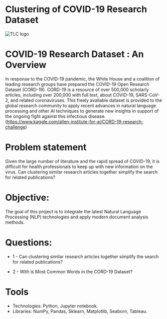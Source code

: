 # Clustering of COVID-19 Research Dataset
![TLC logo](https://www.iaea.org/sites/default/files/styles/2016_landing_page_banner_1140x300/public/covid-19-updates-banner-a.png?itok=hoNEz_cU&timestamp=1600269590)


# COVID-19 Research Dataset : An Overview

In response to the COVID-19 pandemic, the White House and a coalition of leading research groups have prepared the COVID-19 Open Research Dataset (CORD-19). CORD-19 is a resource of over 500,000 scholarly articles, including over 200,000 with full text, about COVID-19, SARS-CoV-2, and related coronaviruses. This freely available dataset is provided to the global research community to apply recent advances in natural language processing and other AI techniques to generate new insights in support of the ongoing fight against this infectious disease. (https://www.kaggle.com/allen-institute-for-ai/CORD-19-research-challenge)

# Problem statement

Given the large number of literature and the rapid spread of COVID-19, it is difficult for health professionals to keep up with new information on the virus. Can clustering similar research articles together simplify the search for related publications?

# Objective:

The goal of this project is to integrate the latest Natural Language Processing (NLP) technologies and apply modern document analysis methods.

# Questions:

* 1 - Can clustering similar research articles together simplify the search for related publications?

* 2 - With is Most Common Words in the CORD-19 Dataset?


# Tools

* Technologies: Python, Jupyter notebook.
* Libraries: NumPy, Pandas, Sklearn, Matplotlib, Seaborn, Tableau.

